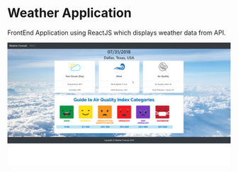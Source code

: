 # Weather Application
FrontEnd Application using ReactJS which displays weather data from API.

![Site](src/Images/GithubImage.png)


